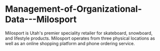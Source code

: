 # Management-of-Organizational-Data---Milosport
Milosport is Utah's premier speciality retailer for skateboard, snowboard, and lifestyle products.
Milosport operates from three physical locations as well as an online shopping platform and phone ordering service.

